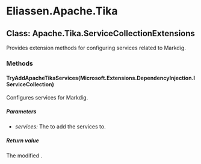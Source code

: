 ﻿# Eliassen.Apache.Tika


## Class: Apache.Tika.ServiceCollectionExtensions
Provides extension methods for configuring services related to Markdig. 

### Methods


#### TryAddApacheTikaServices(Microsoft.Extensions.DependencyInjection.IServiceCollection)
Configures services for Markdig. 


##### Parameters
* *services:* The to add the services to.




##### Return value
The modified .

